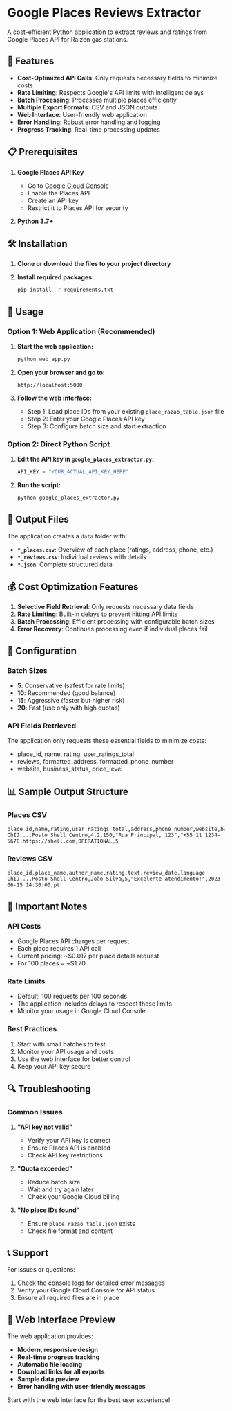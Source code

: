 # Google Places Reviews Extractor

A cost-efficient Python application to extract reviews and ratings from Google Places API for Raizen gas stations.

## 🚀 Features

- **Cost-Optimized API Calls**: Only requests necessary fields to minimize costs
- **Rate Limiting**: Respects Google's API limits with intelligent delays
- **Batch Processing**: Processes multiple places efficiently
- **Multiple Export Formats**: CSV and JSON outputs
- **Web Interface**: User-friendly web application
- **Error Handling**: Robust error handling and logging
- **Progress Tracking**: Real-time processing updates

## 📋 Prerequisites

1. **Google Places API Key**
   - Go to [Google Cloud Console](https://console.cloud.google.com/)
   - Enable the Places API
   - Create an API key
   - Restrict it to Places API for security

2. **Python 3.7+**

## 🛠️ Installation

1. **Clone or download the files to your project directory**

2. **Install required packages:**
   ```bash
   pip install -r requirements.txt
   ```

## 🎯 Usage

### Option 1: Web Application (Recommended)

1. **Start the web application:**
   ```bash
   python web_app.py
   ```

2. **Open your browser and go to:**
   ```
   http://localhost:5000
   ```

3. **Follow the web interface:**
   - Step 1: Load place IDs from your existing `place_razao_table.json` file
   - Step 2: Enter your Google Places API key
   - Step 3: Configure batch size and start extraction

### Option 2: Direct Python Script

1. **Edit the API key in `google_places_extractor.py`:**
   ```python
   API_KEY = "YOUR_ACTUAL_API_KEY_HERE"
   ```

2. **Run the script:**
   ```bash
   python google_places_extractor.py
   ```

## 📁 Output Files

The application creates a `data` folder with:

- **`*_places.csv`**: Overview of each place (ratings, address, phone, etc.)
- **`*_reviews.csv`**: Individual reviews with details
- **`*.json`**: Complete structured data

## 💰 Cost Optimization Features

1. **Selective Field Retrieval**: Only requests necessary data fields
2. **Rate Limiting**: Built-in delays to prevent hitting API limits
3. **Batch Processing**: Efficient processing with configurable batch sizes
4. **Error Recovery**: Continues processing even if individual places fail

## 🔧 Configuration

### Batch Sizes
- **5**: Conservative (safest for rate limits)
- **10**: Recommended (good balance)
- **15**: Aggressive (faster but higher risk)
- **20**: Fast (use only with high quotas)

### API Fields Retrieved
The application only requests these essential fields to minimize costs:
- place_id, name, rating, user_ratings_total
- reviews, formatted_address, formatted_phone_number
- website, business_status, price_level

## 📊 Sample Output Structure

### Places CSV
```csv
place_id,name,rating,user_ratings_total,address,phone_number,website,business_status,reviews_count
ChIJ...,Posto Shell Centro,4.2,150,"Rua Principal, 123","+55 11 1234-5678,https://shell.com,OPERATIONAL,5
```

### Reviews CSV
```csv
place_id,place_name,author_name,rating,text,review_date,language
ChIJ...,Posto Shell Centro,João Silva,5,"Excelente atendimento!",2023-06-15 14:30:00,pt
```

## 🚨 Important Notes

### API Costs
- Google Places API charges per request
- Each place requires 1 API call
- Current pricing: ~$0.017 per place details request
- For 100 places = ~$1.70

### Rate Limits
- Default: 100 requests per 100 seconds
- The application includes delays to respect these limits
- Monitor your usage in Google Cloud Console

### Best Practices
1. Start with small batches to test
2. Monitor your API usage and costs
3. Use the web interface for better control
4. Keep your API key secure

## 🔍 Troubleshooting

### Common Issues

1. **"API key not valid"**
   - Verify your API key is correct
   - Ensure Places API is enabled
   - Check API key restrictions

2. **"Quota exceeded"**
   - Reduce batch size
   - Wait and try again later
   - Check your Google Cloud billing

3. **"No place IDs found"**
   - Ensure `place_razao_table.json` exists
   - Check file format and content

## 📞 Support

For issues or questions:
1. Check the console logs for detailed error messages
2. Verify your Google Cloud Console for API status
3. Ensure all required files are in place

## 🎨 Web Interface Preview

The web application provides:
- **Modern, responsive design**
- **Real-time progress tracking**
- **Automatic file loading**
- **Download links for all exports**
- **Sample data preview**
- **Error handling with user-friendly messages**

Start with the web interface for the best user experience!
